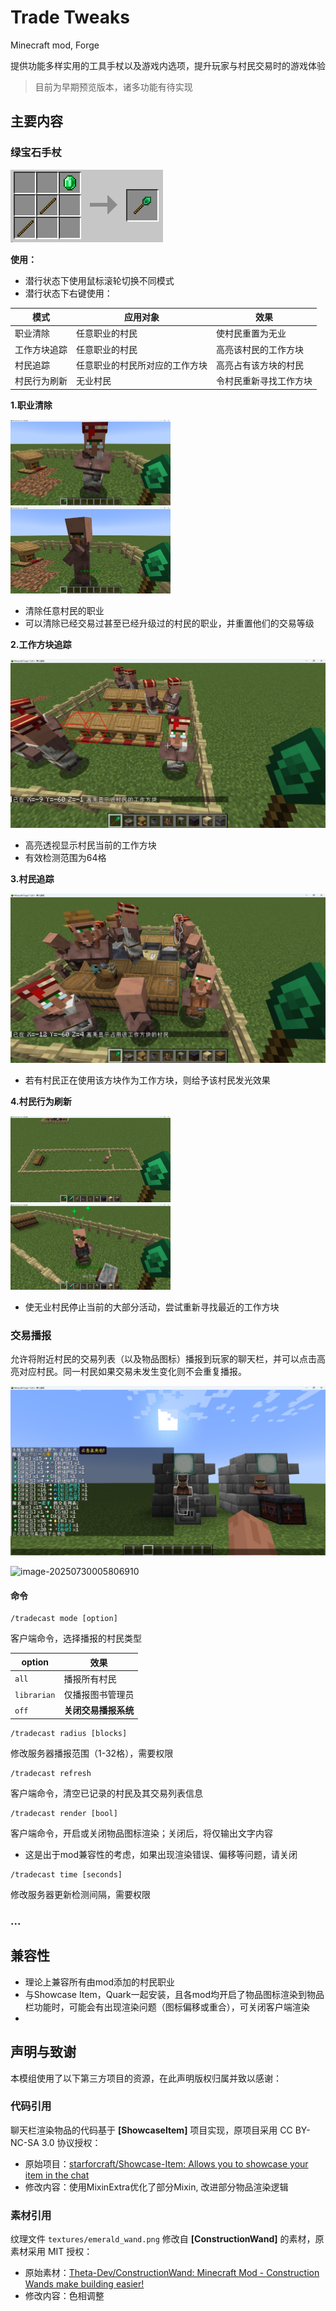 # Trade Tweaks

Minecraft mod, Forge

提供功能多样实用的工具手杖以及游戏内选项，提升玩家与村民交易时的游戏体验



> 目前为早期预览版本，诸多功能有待实现



## 主要内容

### 绿宝石手杖



![image-20250730000406228](publish/assets/craft1.png)

**使用：**

+ 潜行状态下使用鼠标滚轮切换不同模式
+ 潜行状态下右键使用：

| 模式         | 应用对象                       | 效果                   |
| ------------ | ------------------------------ | ---------------------- |
| 职业清除     | 任意职业的村民                 | 使村民重置为无业       |
| 工作方块追踪 | 任意职业的村民                 | 高亮该村民的工作方块   |
| 村民追踪     | 任意职业的村民所对应的工作方块 | 高亮占有该方块的村民   |
| 村民行为刷新 | 无业村民                       | 令村民重新寻找工作方块 |

**1.职业清除**

<img src="assets/image-20250730001417760.png" alt="image-20250730001417760" style="zoom: 25%;" /><img src="\assets\image-20250730001437599.png" alt="image-20250730001437599" style="zoom:25%;" />

+ 清除任意村民的职业
+ 可以清除已经交易过甚至已经升级过的村民的职业，并重置他们的交易等级



**2.工作方块追踪**

<img src="publish/assets/mode_track_block_zh.png" alt="image-20250730001941467" style="zoom:50%;" />

+ 高亮透视显示村民当前的工作方块
+ 有效检测范围为64格



**3.村民追踪**

<img src="publish/assets/mode_track_villager_zh.png" alt="image-20250730002353583" style="zoom:50%;" />

+ 若有村民正在使用该方块作为工作方块，则给予该村民发光效果



**4.村民行为刷新**

<img src="assets/image-20250730002640144.png" alt="image-20250730002640144" style="zoom:25%;" /><img src="\assets\image-20250730002709784.png" alt="image-20250730002709784" style="zoom: 25%;" />

+ 使无业村民停止当前的大部分活动，尝试重新寻找最近的工作方块



### 交易播报

允许将附近村民的交易列表（以及物品图标）播报到玩家的聊天栏，并可以点击高亮对应村民。同一村民如果交易未发生变化则不会重复播报。

![image-20250730003617420](publish/assets/tradecast_1_zh.png)

![image-20250730005806910](publish/assets/image-20250730005806910.png)

#### 命令



```
/tradecast mode [option]
```

客户端命令，选择播报的村民类型

| option      | 效果                 |
| ----------- | -------------------- |
| `all`       | 播报所有村民         |
| `librarian` | 仅播报图书管理员     |
| `off`       | **关闭交易播报系统** |



```
/tradecast radius [blocks]
```

修改服务器播报范围（1-32格），需要权限



```
/tradecast refresh
```

客户端命令，清空已记录的村民及其交易列表信息



```
/tradecast render [bool]
```

客户端命令，开启或关闭物品图标渲染；关闭后，将仅输出文字内容

+ 这是出于mod兼容性的考虑，如果出现渲染错误、偏移等问题，请关闭



```
/tradecast time [seconds]
```

修改服务器更新检测间隔，需要权限



### ...



## 兼容性

+ 理论上兼容所有由mod添加的村民职业
+ 与Showcase Item，Quark一起安装，且各mod均开启了物品图标渲染到物品栏功能时，可能会有出现渲染问题（图标偏移或重合），可关闭客户端渲染
+ 



## 声明与致谢

本模组使用了以下第三方项目的资源，在此声明版权归属并致以感谢：

### 代码引用

聊天栏渲染物品的代码基于 **[ShowcaseItem]** 项目实现，原项目采用 CC BY-NC-SA 3.0 协议授权：

- 原始项目：[starforcraft/Showcase-Item: Allows you to showcase your item in the chat](https://github.com/starforcraft/Showcase-Item)
- 修改内容：使用MixinExtra优化了部分Mixin, 改进部分物品渲染逻辑

### 素材引用

纹理文件 `textures/emerald_wand.png` 修改自 **[ConstructionWand]** 的素材，原素材采用 MIT 授权：

- 原始素材：[Theta-Dev/ConstructionWand: Minecraft Mod - Construction Wands make building easier!](https://github.com/Theta-Dev/ConstructionWand)
- 修改内容：色相调整